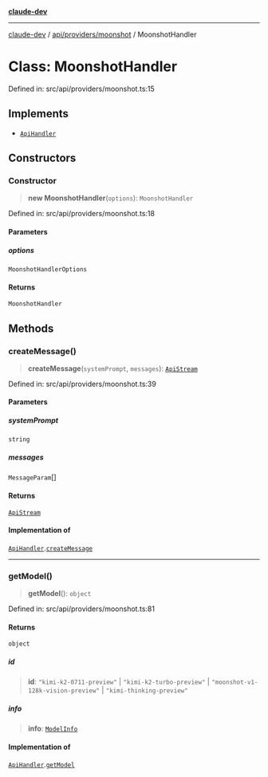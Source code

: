 [**claude-dev**](../../../../README.md)

***

[claude-dev](../../../../README.md) / [api/providers/moonshot](../README.md) / MoonshotHandler

# Class: MoonshotHandler

Defined in: src/api/providers/moonshot.ts:15

## Implements

- [`ApiHandler`](../../../interfaces/ApiHandler.md)

## Constructors

### Constructor

> **new MoonshotHandler**(`options`): `MoonshotHandler`

Defined in: src/api/providers/moonshot.ts:18

#### Parameters

##### options

`MoonshotHandlerOptions`

#### Returns

`MoonshotHandler`

## Methods

### createMessage()

> **createMessage**(`systemPrompt`, `messages`): [`ApiStream`](../../../transform/stream/type-aliases/ApiStream.md)

Defined in: src/api/providers/moonshot.ts:39

#### Parameters

##### systemPrompt

`string`

##### messages

`MessageParam`[]

#### Returns

[`ApiStream`](../../../transform/stream/type-aliases/ApiStream.md)

#### Implementation of

[`ApiHandler`](../../../interfaces/ApiHandler.md).[`createMessage`](../../../interfaces/ApiHandler.md#createmessage)

***

### getModel()

> **getModel**(): `object`

Defined in: src/api/providers/moonshot.ts:81

#### Returns

`object`

##### id

> **id**: `"kimi-k2-0711-preview"` \| `"kimi-k2-turbo-preview"` \| `"moonshot-v1-128k-vision-preview"` \| `"kimi-thinking-preview"`

##### info

> **info**: [`ModelInfo`](../../../../shared/api/interfaces/ModelInfo.md)

#### Implementation of

[`ApiHandler`](../../../interfaces/ApiHandler.md).[`getModel`](../../../interfaces/ApiHandler.md#getmodel)
